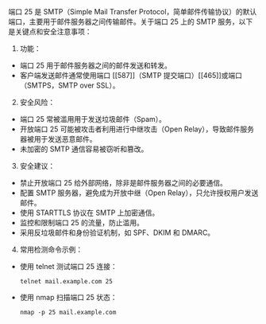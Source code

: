 端口 25 是 SMTP（Simple Mail Transfer Protocol，简单邮件传输协议）的默认端口，主要用于邮件服务器之间传输邮件。关于端口 25 上的 SMTP 服务，以下是关键点和安全注意事项：

1. 功能：

- 端口 25 用于邮件服务器之间的邮件发送和转发。
- 客户端发送邮件通常使用端口 [[587]]（SMTP 提交端口）[[465]]或端口 （SMTPS，SMTP over SSL）。

2. 安全风险：

- 端口 25 常被滥用用于发送垃圾邮件（Spam）。
- 开放端口 25 可能被攻击者利用进行中继攻击（Open Relay），导致邮件服务器被用于发送恶意邮件。
- 未加密的 SMTP 通信容易被窃听和篡改。

3. 安全建议：

- 禁止开放端口 25 给外部网络，除非是邮件服务器之间的必要通信。
- 配置 SMTP 服务器，避免成为开放中继（Open Relay），只允许授权用户发送邮件。
- 使用 STARTTLS 协议在 SMTP 上加密通信。
- 监控和限制端口 25 的流量，防止滥用。
- 采用反垃圾邮件和身份验证机制，如 SPF、DKIM 和 DMARC。

4. 常用检测命令示例：

- 使用 telnet 测试端口 25 连接：
    
    ```
    telnet mail.example.com 25
    ```
    
- 使用 nmap 扫描端口 25 状态：
    
    ```
    nmap -p 25 mail.example.com
    ```